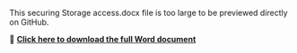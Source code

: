 
This <bold>securing Storage access.docx</bold> file is too large to be previewed directly on GitHub.

🔗 **[Click here to download the full Word document](https://github.com/abbasahmed40/Azure-Project-Porfolio/raw/refs/heads/main/securing%20Storage%20access.docx)**
